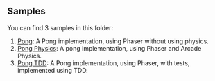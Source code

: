 ## Samples
You can find 3 samples in this folder:

1. [Pong](pong): A Pong implementation, using Phaser without using physics.
2. [Pong Physics](pong-physics): A pong implementation, using Phaser and Arcade Physics.
3. [Pong TDD](pong-tdd): A Pong implementation, using Phaser, with tests, implemented using TDD.
